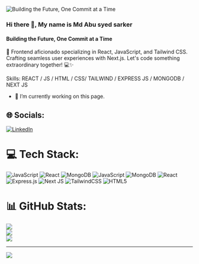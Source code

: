 ![Building the Future, One Commit at a Time](https://iili.io/JTKG3jS.gif)

### Hi there 👋, My name is Md Abu syed sarker
#### Building the Future, One Commit at a Time
👋 Frontend aficionado specializing in React, JavaScript, and Tailwind CSS. Crafting seamless user experiences with Next.js. Let's code something extraordinary together! 💻✨

Skills: REACT / JS / HTML / CSS/ TAILWIND / EXPRESS JS / MONGODB / NEXT JS

- 🔭 I’m currently working on this page. 




## 🌐 Socials:
[![LinkedIn](https://img.shields.io/badge/LinkedIn-%230077B5.svg?logo=linkedin&logoColor=white)](https://linkedin.com/in/md-abu-syed-sarker) 

# 💻 Tech Stack:
![JavaScript](https://img.shields.io/badge/javascript-%23323330.svg?style=for-the-badge&logo=javascript&logoColor=%23F7DF1E) ![React](https://img.shields.io/badge/react-%2320232a.svg?style=for-the-badge&logo=react&logoColor=%2361DAFB) ![MongoDB](https://img.shields.io/badge/MongoDB-%234ea94b.svg?style=for-the-badge&logo=mongodb&logoColor=white) ![JavaScript](https://img.shields.io/badge/javascript-%23323330.svg?style=for-the-badge&logo=javascript&logoColor=%23F7DF1E) ![MongoDB](https://img.shields.io/badge/MongoDB-%234ea94b.svg?style=for-the-badge&logo=mongodb&logoColor=white) ![React](https://img.shields.io/badge/react-%2320232a.svg?style=for-the-badge&logo=react&logoColor=%2361DAFB) ![Express.js](https://img.shields.io/badge/express.js-%23404d59.svg?style=for-the-badge&logo=express&logoColor=%2361DAFB) ![Next JS](https://img.shields.io/badge/Next-black?style=for-the-badge&logo=next.js&logoColor=white) ![TailwindCSS](https://img.shields.io/badge/tailwindcss-%2338B2AC.svg?style=for-the-badge&logo=tailwind-css&logoColor=white) ![HTML5](https://img.shields.io/badge/html5-%23E34F26.svg?style=for-the-badge&logo=html5&logoColor=white)
# 📊 GitHub Stats:
![](https://github-readme-stats.vercel.app/api?username=MdSaayed&theme=dark&hide_border=false&include_all_commits=true&count_private=false)<br/>
![](https://github-readme-streak-stats.herokuapp.com/?user=MdSaayed&theme=dark&hide_border=false)<br/>
![](https://github-readme-stats.vercel.app/api/top-langs/?username=MdSaayed&theme=dark&hide_border=false&include_all_commits=true&count_private=false&layout=compact)

---
[![](https://visitcount.itsvg.in/api?id=MdSaayed&icon=9&color=0)](https://visitcount.itsvg.in)

<!-- Proudly created with GPRM ( https://gprm.itsvg.in ) -->
